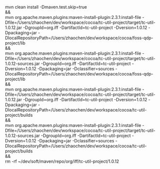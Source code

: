 mvn clean install -Dmaven.test.skip=true \
&& \
mvn org.apache.maven.plugins:maven-install-plugin:2.3.1:install-file -Dfile=/Users/zhaochen/dev/workspace/cocoa/tc-util-project/target/tc-util-1.0.12.jar -DgroupId=org.iff -DartifactId=tc-util-project -Dversion=1.0.12 -Dpackaging=jar -DlocalRepositoryPath=/Users/zhaochen/dev/workspace/cocoa/foss-qdp-project/lib \
&& \
mvn org.apache.maven.plugins:maven-install-plugin:2.3.1:install-file -Dfile=/Users/zhaochen/dev/workspace/cocoa/tc-util-project/target/tc-util-1.0.12-sources.jar -DgroupId=org.iff -DartifactId=tc-util-project -Dversion=1.0.12 -Dpackaging=jar -Dclassifier=sources -DlocalRepositoryPath=/Users/zhaochen/dev/workspace/cocoa/foss-qdp-project/lib \
&& \
mvn org.apache.maven.plugins:maven-install-plugin:2.3.1:install-file -Dfile=/Users/zhaochen/dev/workspace/cocoa/tc-util-project/target/tc-util-1.0.12.jar -DgroupId=org.iff -DartifactId=tc-util-project -Dversion=1.0.12 -Dpackaging=jar -DlocalRepositoryPath=/Users/zhaochen/dev/workspace/cocoa/tc-util-project/builds \
&& \
mvn org.apache.maven.plugins:maven-install-plugin:2.3.1:install-file -Dfile=/Users/zhaochen/dev/workspace/cocoa/tc-util-project/target/tc-util-1.0.12-sources.jar -DgroupId=org.iff -DartifactId=tc-util-project -Dversion=1.0.12 -Dpackaging=jar -Dclassifier=sources -DlocalRepositoryPath=/Users/zhaochen/dev/workspace/cocoa/tc-util-project/builds \
&& \
rm -rf ~/dev/soft/maven/repo/org/iff/tc-util-project/1.0.12


